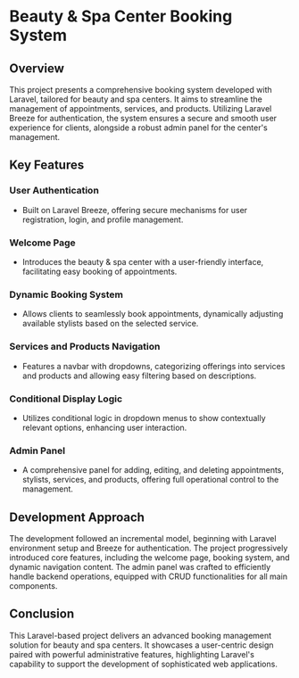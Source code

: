 # Beauty & Spa Center Booking System
## Overview

This project presents a comprehensive booking system developed with Laravel, tailored for beauty and spa centers. It aims to streamline the management of appointments, services, and products. Utilizing Laravel Breeze for authentication, the system ensures a secure and smooth user experience for clients, alongside a robust admin panel for the center's management.

## Key Features

### User Authentication

- Built on Laravel Breeze, offering secure mechanisms for user registration, login, and profile management.

### Welcome Page

- Introduces the beauty & spa center with a user-friendly interface, facilitating easy booking of appointments.

### Dynamic Booking System

- Allows clients to seamlessly book appointments, dynamically adjusting available stylists based on the selected service.

### Services and Products Navigation

- Features a navbar with dropdowns, categorizing offerings into services and products and allowing easy filtering based on descriptions.

### Conditional Display Logic

- Utilizes conditional logic in dropdown menus to show contextually relevant options, enhancing user interaction.

### Admin Panel

- A comprehensive panel for adding, editing, and deleting appointments, stylists, services, and products, offering full operational control to the management.

## Development Approach

The development followed an incremental model, beginning with Laravel environment setup and Breeze for authentication. The project progressively introduced core features, including the welcome page, booking system, and dynamic navigation content. The admin panel was crafted to efficiently handle backend operations, equipped with CRUD functionalities for all main components.

## Conclusion

This Laravel-based project delivers an advanced booking management solution for beauty and spa centers. It showcases a user-centric design paired with powerful administrative features, highlighting Laravel's capability to support the development of sophisticated web applications.
